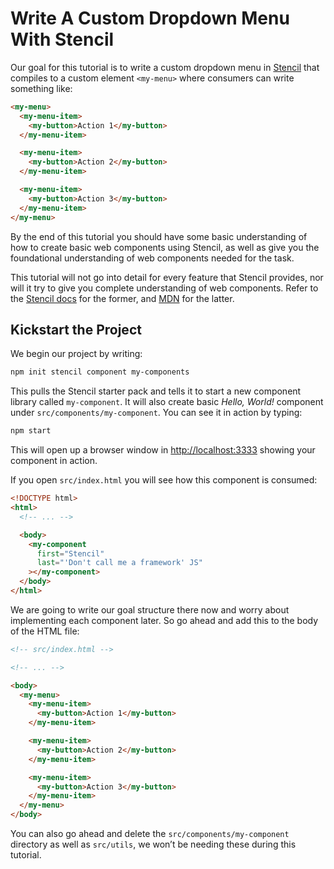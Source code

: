 # Write A Custom Dropdown Menu With Stencil

Our goal for this tutorial is to write a custom dropdown menu in
[Stencil][stencil] that compiles to a custom element `<my-menu>`
where consumers can write something like:

```html
<my-menu>
  <my-menu-item>
    <my-button>Action 1</my-button>
  </my-menu-item>

  <my-menu-item>
    <my-button>Action 2</my-button>
  </my-menu-item>

  <my-menu-item>
    <my-button>Action 3</my-button>
  </my-menu-item>
</my-menu>
```

By the end of this tutorial you should have some basic understanding
of how to create basic web components using Stencil, as well as give
you the foundational understanding of web components needed for the
task.

This tutorial will not go into detail for every feature that Stencil
provides, nor will it try to give you complete understanding of web
components. Refer to the [Stencil docs][stencil-docs] for the former,
and [MDN][mdn] for the latter.

[mdn]: https://developer.mozilla.org/en-US/docs/Web/Web_Components
[stencil]: https://stenciljs.com
[stencil-docs]: https://stenciljs.com/docs/introduction

## Kickstart the Project

We begin our project by writing:

```bash
npm init stencil component my-components
```

This pulls the Stencil starter pack and tells it to start a new
component library called `my-component`. It will also create basic
_Hello, World!_ component under `src/components/my-component`. You can
see it in action by typing:

```bash
npm start
```

This will open up a browser window in <http://localhost:3333> showing
your component in action.

If you open `src/index.html` you will see how this component is consumed:

```html
<!DOCTYPE html>
<html>
  <!-- ... -->

  <body>
    <my-component
      first="Stencil"
      last="'Don't call me a framework' JS"
    ></my-component>
  </body>
</html>
```

We are going to write our goal structure there now and worry about
implementing each component later. So go ahead and add this to the
body of the HTML file:

```html
<!-- src/index.html -->

<!-- ... -->

<body>
  <my-menu>
    <my-menu-item>
      <my-button>Action 1</my-button>
    </my-menu-item>

    <my-menu-item>
      <my-button>Action 2</my-button>
    </my-menu-item>

    <my-menu-item>
      <my-button>Action 3</my-button>
    </my-menu-item>
  </my-menu>
</body>
```

You can also go ahead and delete the `src/components/my-component`
directory as well as `src/utils`, we won’t be needing these during
this tutorial.
